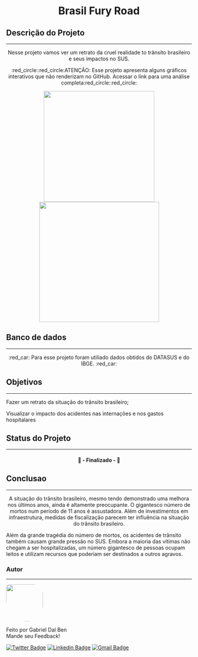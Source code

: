 <h1 align="center">Brasil Fury Road</h1>


## Descrição do Projeto
---
<p align="center">Nesse projeto vamos ver um retrato da cruel realidade to trânsito brasileiro e seus impactos no SUS.</p>
<p align="center">:red_circle::red_circle:ATENÇÃO: Esse projeto apresenta alguns gráficos interativos que não renderizam no GitHub. Acessar o link para uma análise completa:red_circle::red_circle:</p>

<p float="left">
  <p align="center">
  <img src="https://lh5.googleusercontent.com/cSMRQ0gd81ZKFJFC_e9r8k-hJ1DN1cCPoEOvEGd2KHWCQl_53tODIpVYnPPhrnBVlR6g7Yq2zoX8oS38kBLn1brcztGzf27xKUc6WnCPiigzHqJM-eYhQY9y9DqqODj1GEXtBOXm" width="300" /> 
  <img src="https://imagens.ebc.com.br/xW00ic0F3GfBP38EX1X51XyHzoc=/1170x700/smart/https://agenciabrasil.ebc.com.br/sites/default/files/thumbnails/image/mca_090120dsc_63675436.jpg?itok=yWT7WOva" width="325" />
</p>


## Banco de dados
---
<p align="center"> :red_car: Para esse projeto foram utiliado dados obtidos do DATASUS e do IBGE. :red_car: </p>



## Objetivos
---
<p align="left"> Fazer um retrato da situação do trânsito brasileiro;

Visualizar o impacto dos acidentes nas internações e nos gastos hospitalares</p>


## Status do Projeto
---
<h4 align="center"> 🚀  - Finalizado -  🚀 </h4>


## Conclusao
---

<p align="center">A situação do trânsito brasileiro, mesmo tendo demonstrado uma melhora nos últimos anos, ainda é altamente preocupante. O gigantesco número de mortos num período de 11 anos é assustadora. Além de investimentos em infraestrutura, medidas de fiscalização parecem ter influência na situação do trânsito brasileiro.

Além da grande tragédia do número de mortos, os acidentes de trânsito também causam grande pressão no SUS. Embora a maioria das vítimas não chegam a ser hospitalizadas, um número gigantesco de pessoas ocupam leitos e utilizam recursos que poderiam ser destinados a outros agravos.</p>


### Autor
---

 <img style="border-radius:  10% 30% 50% 70%;" src="https://avatars3.githubusercontent.com/u/16099477?s=400&u=9c91a633df96d3a8907f7a12ba7e2dade0482c72&v=4" width="100px;" alt=""/>
 <br />
 
Feito por Gabriel Dal Ben
<br />
Mande seu Feedback!

[![Twitter Badge](https://img.shields.io/badge/-@gabriel_bd-1ca0f1?style=flat-square&labelColor=1ca0f1&logo=twitter&logoColor=white&link=https://twitter.com/gabriel_bd)](https://twitter.com/gabriel_bd) [![Linkedin Badge](https://img.shields.io/badge/-Gabriel-blue?style=flat-square&logo=Linkedin&logoColor=white&link=https://www.linkedin.com/in/gabrieldalben/)](www.linkedin.com/in/gabrieldalben/) 
[![Gmail Badge](https://img.shields.io/badge/-gbdalbem.26@gmail.com-c14438?style=flat-square&logo=Gmail&logoColor=white&link=mailto:gbdalbem.26@gmail.com)](mailto:gbdalbem.26@gmail.com)
